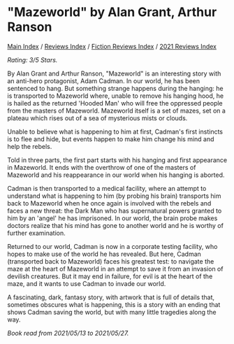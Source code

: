 # "Mazeworld" by Alan Grant, Arthur Ranson

[Main Index](../../../README.md) / [Reviews Index](../../README.md) / [Fiction Reviews Index](../README.md) / [2021 Reviews Index](README.md)

*Rating: 3/5 Stars.*

By Alan Grant and Arthur Ranson, "Mazeworld" is an interesting story with an anti-hero protagonist, Adam Cadman. In our world, he has been sentenced to hang. But something strange happens during the hanging: he is transported to Mazeworld where, unable to remove his hanging hood, he is hailed as the returned 'Hooded Man' who will free the oppressed people from the masters of Mazeworld. Mazeworld itself is a set of mazes, set on a plateau which rises out of a sea of mysterious mists or clouds.

Unable to believe what is happening to him at first, Cadman's first instincts is to flee and hide, but events happen to make him change his mind and help the rebels.

Told in three parts, the first part starts with his hanging and first appearance in Mazeworld. It ends with the overthrow of one of the masters of Mazeworld and his reappearance in our world when his hanging is aborted.

Cadman is then transported to a medical facility, where an attempt to understand what is happening to him (by probing his brain) transports him back to Mazeworld when he once again is involved with the rebels and faces a new threat: the Dark Man who has supernatural powers granted to him by an 'angel' he has imprisoned. In our world, the brain probe makes doctors realize that his mind has gone to another world and he is worthy of further examination.

Returned to our world, Cadman is now in a corporate testing facility, who hopes to make use of the world he has revealed. But here, Cadman (transported back to Mazeworld) faces his greatest test: to navigate the maze at the heart of Mazeworld in an attempt to save it from an invasion of devilish creatures. But it may end in failure, for evil is at the heart of the maze, and it wants to use Cadman to invade our world.

A fascinating, dark, fantasy story, with artwork that is full of details that, sometimes obscures what is happening, this is a story with an ending that shows Cadman saving the world, but with many little tragedies along the way.

*Book read from 2021/05/13 to 2021/05/27.*
